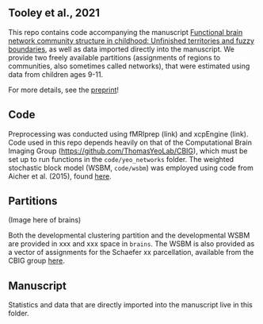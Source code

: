 
## Tooley et al., 2021

This repo contains code accompanying the manuscript [Functional brain network community structure in childhood: Unfinished territories and fuzzy boundaries](https://www.biorxiv.org/content/10.1101/2021.01.21.427677v1), as well as data imported directly into the manuscript. We provide two freely available partitions (assignments of regions to communities, also sometimes called networks), that were estimated using data from children ages 9-11.

For more details, see the [preprint](https://www.biorxiv.org/content/10.1101/2021.01.21.427677v1)!


## Code

Preprocessing was conducted using fMRIprep (link) and xcpEngine (link). Code used in this repo depends heavily on that of the Computational Brain Imaging Group (https://github.com/ThomasYeoLab/CBIG), which must be set up to run functions in the `code/yeo_networks` folder. The weighted stochastic block model (WSBM, `code/wsbm`) was employed using code from Aicher et al. (2015), found [here](https://aaronclauset.github.io/wsbm/).

## Partitions

(Image here of brains)

Both the developmental clustering partition and the developmental WSBM are provided in xxx and xxx space in `brains`. The WSBM is also provided as a vector of assignments for the Schaefer xx parcellation, available from the CBIG group [here](https://github.com/ThomasYeoLab/CBIG/tree/master/stable_projects/brain_parcellation/Schaefer2018_LocalGlobal).

## Manuscript

Statistics and data that are directly imported into the manuscript live in this folder.